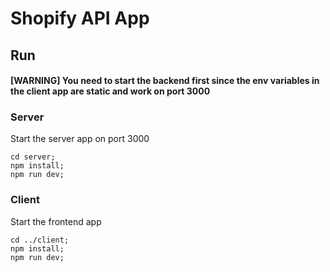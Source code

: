 # Shopify API App

## Run
#### [WARNING] You need to start the backend first since the env variables in the client app are static and work on port 3000

### Server
Start the server app on port 3000
```
cd server;
npm install;
npm run dev;
```

### Client
Start the frontend app
```
cd ../client;
npm install;
npm run dev;
```
